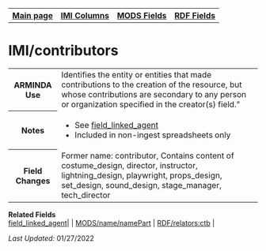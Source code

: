 <!DOCTYPE html>
<html>

<body>
<table style="width:100%">
  <tr>
    <th><a href="index.md">Main page</a></th>
	<th><a href="IMI.md">IMI Columns</a></th>
    <th><a href="MODS.md">MODS Fields</a></th>
    <th><a href="RDF.md">RDF Fields</a></th>
  </tr>
</table>

<h1>IMI/contributors</h1>
<table>
<tr>
	<th>ARMINDA Use</th>
	<td>Identifies the entity or entities that made contributions to the creation of the resource, but whose contributions are secondary to any person or organization specified in the creator(s) field."</td>
</tr>
<tr>
	<th>Notes</th>
	<td>
		<ul>
			<li>See <a href="field_linked_agent.md">field_linked_agent</a></li>
			<li>Included in non-ingest spreadsheets only</li>
		</ul>
	</td>
</tr>
<tr>
	<th>Field Changes</th>
	<td>Former name: contributor, Contains content of costume_design, director,
			instructor, lightning_design, playwright, props_design, set_design, sound_design,  stage_manager,  tech_director</td>
</tr>
</table>
<dl>
	<dt><b>Related Fields</b></dt>
		<a href="field_linked_agent.md" class ="magic-button" title="[definition]">field_linked_agent</a>| | <a href="mods.name.md">MODS/name/namePart</a> | <a href="rdf.relators.md">RDF/relators:ctb</a> |
</dl>
<p><i>Last Updated: </i>01/27/2022</p>
</body>
</html>
